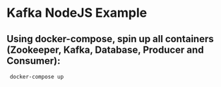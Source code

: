 # Kafka NodeJS Example
## Using docker-compose, spin up all containers (Zookeeper, Kafka, Database, Producer and Consumer):
     docker-compose up
